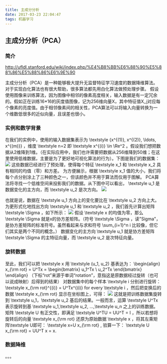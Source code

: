 ```yaml
---
title: 主成分分析
date: 2017-03-23 22:04:47
tags: 机器学习
---
```

## 主成分分析（PCA）
### 简介

http://ufldl.stanford.edu/wiki/index.php/%E4%B8%BB%E6%88%90%E5%88%86%E5%88%86%E6%9E%90
<!--more-->
主成分分析（PCA）是一种能够极大提升无监督特征学习速度的数据降维算法。对于实现白化算法也有很大帮助，很多算法都先用白化算法做预处理步骤。
假设使用图像来训练算法，因为图像中相邻的像素高度相关，输入数据是有一定冗余的。假如正在训练16*16的灰度值图像，记为256维向量X，其中特征值X_j对应每个像素的亮度值。由于相邻像素间的相关性，PCA算法可以将输入向量转换为一个维数低很多的近似向量，且误差也很小。

### 实例和数学背景
在我们的实例中，使用的输入数据集表示为 \textstyle \{x^{(1)}, x^{(2)}, \ldots, x^{(m)}\} ，维度 \textstyle n=2 即 \textstyle x^{(i)} \in \Re^2 。假设我们想把数据从2维降到1维。（在实际应用中，我们也许需要把数据从256维降到50维；在这里使用低维数据，主要是为了更好地可视化算法的行为）。下图是我们的数据集：
![](/img/pca_1.png)
这些数据已经进行了预处理，使得每个特征 \textstyle x_1 和 \textstyle x_2 具有相同的均值（零）和方差。
为方便展示，根据 \textstyle x_1 值的大小，我们将每个点分别涂上了三种颜色之一，但该颜色并不用于算法而仅用于图解。
PCA算法将寻找一个低维空间来投影我们的数据。从下图中可以看出， \textstyle u_1 是数据变化的主方向，而 \textstyle u_2 是次方向。
![](/img/pca_2.png)

也就是说，数据在 \textstyle u_1 方向上的变化要比在 \textstyle u_2 方向上大。为更形式化地找出方向 \textstyle u_1 和 \textstyle u_2 ，我们首先计算出矩阵 \textstyle \Sigma ，如下所示：
![](/img/pca_3.png)
假设 \textstyle x 的均值为零，那么 \textstyle \Sigma 就是x的协方差矩阵。（符号 \textstyle \Sigma ，读"Sigma"，是协方差矩阵的标准符号。虽然看起来与求和符号 \sum_{i=1}^n i 比较像，但它们其实是两个不同的概念。）
数据变化的主方向 \textstyle u_1 就是协方差矩阵 \textstyle \Sigma 的主特征向量，而 \textstyle u_2 是次特征向量。

### 旋转数据
至此，我们可以把 \textstyle x 用 \textstyle (u_1, u_2) 基表达为：
\begin{align}
x_{\rm rot} = U^Tx = \begin{bmatrix} u_1^Tx \\ u_2^Tx \end{bmatrix}
\end{align}
（下标“rot”来源于单词“rotation”，意指这是原数据经过旋转（也可以说成映射）后得到的结果）
对数据集中的每个样本 \textstyle i 分别进行旋转： \textstyle x_{\rm rot}^{(i)} = U^Tx^{(i)} for every \textstyle i ，然后把变换后的数据 \textstyle x_{\rm rot} 显示在坐标图上，可得：
![](/img/pca_4.png)
这就是把训练数据集旋转到 \textstyle u_1，\textstyle u_2 基后的结果。一般而言，运算 \textstyle U^Tx 表示旋转到基 \textstyle u_1,\textstyle u_2, ...,\textstyle u_n 之上的训练数据。矩阵 \textstyle U 有正交性，即满足  \textstyle U^TU = UU^T = I ，所以若想将旋转后的向量 \textstyle x_{\rm rot} 还原为原始数据 \textstyle x ，将其左乘矩阵\textstyle U即可： \textstyle x=U x_{\rm rot} , 验算一下： \textstyle U x_{\rm rot} =  UU^T x = x.
### 数据降维
。。。
